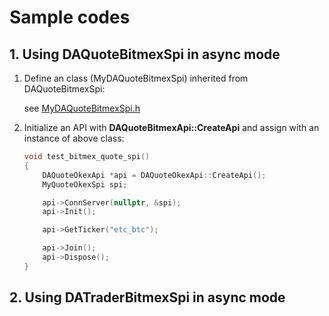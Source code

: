 # Sample codes

## 1. Using DAQuoteBitmexSpi in async mode

1. Define an class (MyDAQuoteBitmexSpi) inherited from DAQuoteBitmexSpi:

    see [MyDAQuoteBitmexSpi.h](./MyQuoteBitmexSpi.h)

2. Initialize an API with **DAQuoteBitmexApi::CreateApi** and assign with an instance of above class:

    ```C++
    void test_bitmex_quote_spi()
    {
        DAQuoteOkexApi *api = DAQuoteOkexApi::CreateApi();
        MyQuoteOkexSpi spi;

        api->ConnServer(nullptr, &spi);
        api->Init();

        api->GetTicker("etc_btc");

        api->Join();
        api->Dispose();
    }
    ```

## 2. Using DATraderBitmexSpi in async mode

